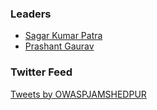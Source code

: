 ### Leaders
* [Sagar Kumar Patra](mailto:sagar.patra@owasp.org)
* [Prashant Gaurav](mailto:prashant.gaurav@owasp.org)

### Twitter Feed
<a class="twitter-timeline" href="https://twitter.com/OWASPJAMSHEDPUR?ref_src=twsrc%5Etfw">Tweets by OWASPJAMSHEDPUR</a> <script async src="https://platform.twitter.com/widgets.js" charset="utf-8"></script>
